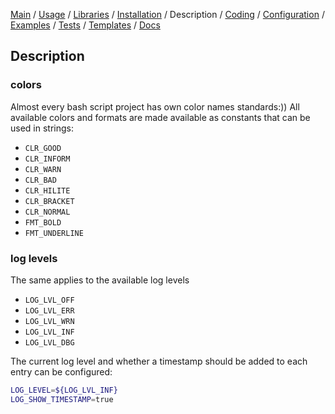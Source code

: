[Main](../../../) / [Usage](../../../#usage) / [Libraries](../../../#libraries) / [Installation](installation.md) / Description / [Coding](coding-standards.md) / [Configuration](../../../#configuration) / [Examples](../../../#examples) / [Tests](../../../#tests) / [Templates](../../../#templates) / [Docs](../../../#documentation)

## Description

### colors
Almost every bash script project has own color names standards:))
All available colors and formats are made available as constants that can be used in strings:
* `CLR_GOOD`
* `CLR_INFORM`
* `CLR_WARN`
* `CLR_BAD`
* `CLR_HILITE`
* `CLR_BRACKET`
* `CLR_NORMAL`
* `FMT_BOLD`
* `FMT_UNDERLINE`

### log levels
The same applies to the available log levels
* `LOG_LVL_OFF`
* `LOG_LVL_ERR`
* `LOG_LVL_WRN`
* `LOG_LVL_INF`
* `LOG_LVL_DBG`

The current log level and whether a timestamp should be added to each entry can be configured:
```bash
LOG_LEVEL=${LOG_LVL_INF}
LOG_SHOW_TIMESTAMP=true
